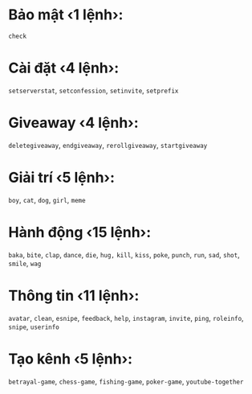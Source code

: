 # Bảo mật ‹1 lệnh›:
`check`

# Cài đặt ‹4 lệnh›:
`setserverstat`, `setconfession`, `setinvite`, `setprefix`

# Giveaway ‹4 lệnh›:
`deletegiveaway`, `endgiveaway`, `rerollgiveaway`, `startgiveaway`

# Giải trí ‹5 lệnh›:
`boy`, `cat`, `dog`, `girl`, `meme`

# Hành động ‹15 lệnh›:
`baka`, `bite`, `clap`, `dance`, `die`, `hug,` `kill`, `kiss`, `poke`, `punch`, `run`, `sad`, `shot`, `smile`, `wag`

# Thông tin ‹11 lệnh›:
`avatar`, `clean`, `esnipe`, `feedback`, `help`, `instagram`, `invite`, `ping`, `roleinfo`, `snipe`, `userinfo`

# Tạo kênh ‹5 lệnh›:
`betrayal-game`, `chess-game`, `fishing-game`, `poker-game`, `youtube-together`

